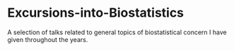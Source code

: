 # Excursions-into-Biostatistics
A selection of talks related to general topics of biostatistical concern I have given throughout the years.
